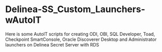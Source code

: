 # Delinea-SS_Custom_Launchers-wAutoIT
Here is some AutoIT scripts for creating ODI, OBI, SQL Developer, Toad, Checkpoint SmartConsole, Oracle Discoverer Desktop and Administrator 
launchers on Delinea Secret Server with RDS

